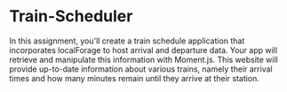 # Train-Scheduler
In this assignment, you'll create a train schedule application that incorporates localForage to host arrival and departure data. Your app will retrieve and manipulate this information with Moment.js. This website will provide up-to-date information about various trains, namely their arrival times and how many minutes remain until they arrive at their station.
